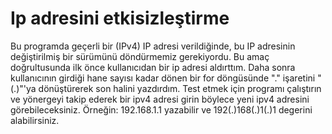 # Ip adresini etkisizleştirme
Bu programda geçerli bir (IPv4) IP adresi verildiğinde, bu IP adresinin değiştirilmiş bir sürümünü döndürmemiz gerekiyordu. Bu amaç doğrultusunda ilk önce kullanıcıdan bir ip adresi aldırttım. Daha sonra kullanıcının girdiği hane sayısı kadar dönen bir for döngüsünde "." işaretini "(.)"'ya dönüştürerek son halini yazdırdım. Test etmek için programı çalıştırın ve yönergeyi takip ederek bir ipv4 adresi girin böylece yeni ipv4 adresini görebileceksiniz. Örneğin: 192.168.1.1 yazabilir ve 192(.)168(.)1(.)1 degerini alabilirsiniz.
